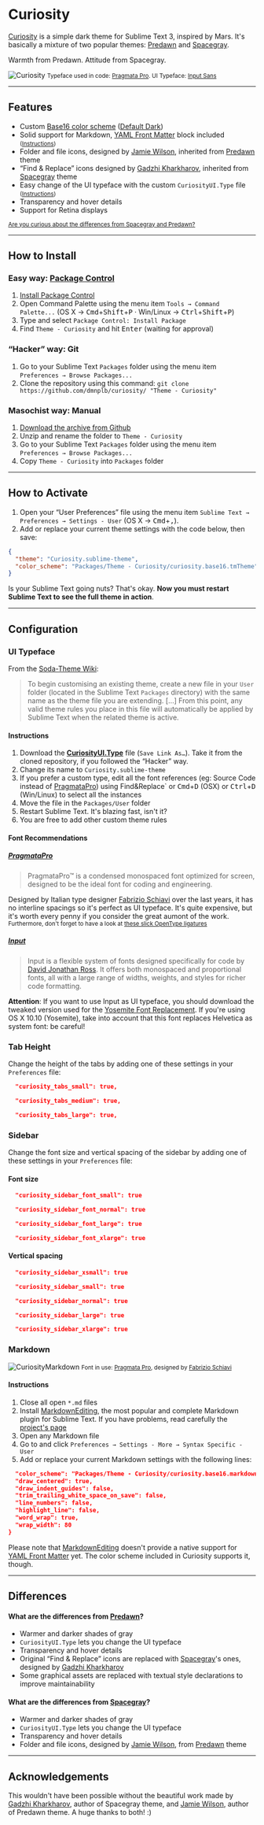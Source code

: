 # Curiosity

[Curiosity](https://sublime.wbond.net/packages/Curiosity) is a simple dark theme for Sublime Text 3, inspired by Mars. It's basically a mixture of two popular themes: [Predawn](https://github.com/jamiewilson/predawn) and [Spacegray](https://github.com/kkga/spacegray).

Warmth from Predawn. Attitude from Spacegray.

![Curiosity](screenshots/curiosity_theme.png)
<small>Typeface used in code: [Pragmata Pro](http://www.fsd.it/fonts/pragmatapro.htm). UI Typeface: [Input Sans](http://input.fontbureau.com)</small>

***

## Features

* Custom [Base16 color scheme](https://github.com/chriskempson/base16) ([Default Dark](http://chriskempson.github.io/base16/#default))
* Solid support for Markdown, [YAML Front Matter](http://jekyllrb.com/docs/frontmatter/) block included <small>([Instructions](#markdown-guide))</small>
* Folder and file icons, designed by [Jamie Wilson](http://jamiewilson.io), inherited from [Predawn](https://github.com/jamiewilson/predawn) theme
* “Find & Replace” icons designed by [Gadzhi Kharkharov](http://kkga.me), inherited from [Spacegray](https://github.com/kkga/spacegray) theme
* Easy change of the UI typeface with the custom `CuriosityUI.Type` file <small>([Instructions](#ui-typeface))</small>
* Transparency and hover details
* Support for Retina displays

<small>[Are you curious about the differences from Spacegray and Predawn?](#differences)</small>

***

## How to Install

### Easy way: [Package Control](https://packagecontrol.io)
1. [Install Package Control](https://packagecontrol.io/installation)
2. Open Command Palette using the menu item `Tools → Command Palette...` (OS X → <kbd>Cmd</kbd>+<kbd>Shift</kbd>+<kbd>P</kbd> · Win/Linux → <kbd>Ctrl</kbd>+<kbd>Shift</kbd>+<kbd>P</kbd>)
3. Type and select `Package Control: Install Package`
4. Find `Theme - Curiosity` and hit <kbd>Enter</kbd> (waiting for approval)

### “Hacker” way: Git
1. Go to your Sublime Text `Packages` folder using the menu item `Preferences → Browse Packages...`
2. Clone the repository using this command: `git clone https://github.com/dmnplb/curiosity/ "Theme - Curiosity"`

### Masochist way: Manual 
1. [Download the archive from Github](https://github.com/dmnplb/curiosity/archive/master.zip)
2. Unzip and rename the folder to `Theme - Curiosity`
3. Go to your Sublime Text `Packages` folder using the menu item `Preferences → Browse Packages...`
4. Copy `Theme - Curiosity` into `Packages` folder

***

## How to Activate
1. Open your “User Preferences” file using the menu item `Sublime Text → Preferences → Settings - User` (OS X → <kbd>Cmd</kbd>+<kbd>,</kbd>).
2. Add or replace your current theme settings with the code below, then save:

```json
{
  "theme": "Curiosity.sublime-theme",
  "color_scheme": "Packages/Theme - Curiosity/curiosity.base16.tmTheme"
}
```

Is your Sublime Text going nuts? That's okay. **Now you must restart Sublime Text to see the full theme in action**.

***

## Configuration

### <a name="ui-typeface"></a>UI Typeface

From the [Soda-Theme Wiki](https://github.com/buymeasoda/soda-theme/wiki/Theme-customisation):
> To begin customising an existing theme, create a new file in your `User` folder (located in the Sublime Text `Packages` directory) with the same name as the theme file you are extending. […] 
From this point, any valid theme rules you place in this file will automatically be applied by Sublime Text when the related theme is active.

#### Instructions
1. Download the **[CuriosityUI.Type](https://github.com/dmnplb/curiosity/blob/master/CuriosityUI.Type.sublime-theme)** file (`Save Link As…`). Take it from the cloned repository, if you followed the “Hacker” way.
2. Change its name to `Curiosity.sublime-theme`
3. If you prefer a custom type, edit all the font references (eg: Source Code instead of [PragmataPro](http://www.fsd.it/fonts/pragmatapro.htm)) using Find&Replace` or <kbd>Cmd</kbd>+<kbd>D</kbd> (OSX) or <kbd>Ctrl</kbd>+<kbd>D</kbd> (Win/Linux) to select all the instances
4. Move the file in the `Packages/User` folder
5. Restart Sublime Text. It's blazing fast, isn't it?
6. You are free to add other custom theme rules

#### Font Recommendations

##### [PragmataPro](http://www.fsd.it/fonts/pragmatapro.htm)
> PragmataPro™ is a condensed monospaced font optimized for screen, designed to be the ideal font for coding and engineering.

Designed by Italian type designer [Fabrizio Schiavi](http://www.fsd.it) over the last years, it has no interline spacings so it's perfect as UI typeface. It's quite expensive, but it's worth every penny if you consider the great aumont of the work. <small>Furthermore, don't forget to have a look at [these slick OpenType ligatures](http://www.fsd.it/fonts/pragmatapro/OpenType_features.png)</small>

##### [Input](http://input.fontbureau.com)
> Input is a flexible system of fonts designed specifically for code by [David Jonathan Ross](http://www.fontbureau.com/people/DavidJonathanRoss/). It offers both monospaced and proportional fonts, all with a large range of widths, weights, and styles for richer code formatting.

**Attention**: If you want to use Input as UI typeface, you should download the tweaked version used for the [Yosemite Font Replacement](http://input.fontbureau.com/systemfont/). If you're using OS X 10.10 (Yosemite), take into account that this font replaces Helvetica as system font: be careful!

### Tab Height

Change the height of the tabs by adding one of these settings in your `Preferences` file:
```json
  "curiosity_tabs_small": true,
```
```json
  "curiosity_tabs_medium": true,
```
```json
  "curiosity_tabs_large": true,
```

### Sidebar
Change the font size and vertical spacing of the sidebar by adding one of these settings in your `Preferences` file:

#### Font size

```json
  "curiosity_sidebar_font_small": true
```
```json
  "curiosity_sidebar_font_normal": true
```
```json
  "curiosity_sidebar_font_large": true
```
```json
  "curiosity_sidebar_font_xlarge": true
```

#### Vertical spacing

```json
  "curiosity_sidebar_xsmall": true
```
```json
  "curiosity_sidebar_small": true
```
```json
  "curiosity_sidebar_normal": true
```
```json
  "curiosity_sidebar_large": true
```
```json
  "curiosity_sidebar_xlarge": true
```

### <a name="markdown-guide"></a>Markdown

![CuriosityMarkdown](screenshots/curiosity_markdown.png)
<small>Font in use: [Pragmata Pro](http://www.fsd.it/fonts/pragmatapro.htm), designed by [Fabrizio Schiavi](http://www.fsd.it)</small>

#### Instructions
1. Close all open `*.md` files
2. Install [MarkdownEditing](https://github.com/SublimeText-Markdown/MarkdownEditing), the most popular and complete Markdown plugin for Sublime Text. If you have problems, read carefully the [project's page](https://github.com/SublimeText-Markdown/MarkdownEditing/blob/master/README.md)
3. Open any Markdown file
4. Go to and click `Preferences → Settings - More → Syntax Specific - User`
5. Add or replace your current Markdown settings with the following lines:

```json
  "color_scheme": "Packages/Theme - Curiosity/curiosity.base16.markdown.tmTheme",
  "draw_centered": true,
  "draw_indent_guides": false,
  "trim_trailing_white_space_on_save": false,
  "line_numbers": false,
  "highlight_line": false,
  "word_wrap": true,
  "wrap_width": 80
}
```

Please note that [MarkdownEditing](https://github.com/SublimeText-Markdown/MarkdownEditing) doesn't provide a native support for [YAML Front Matter](http://jekyllrb.com/docs/frontmatter/) yet. The color scheme included in Curiosity supports it, though.

***

## <a name="differences"></a>Differences

#### What are the differences from [Predawn](https://github.com/jamiewilson/predawn)?
* Warmer and darker shades of gray
* `CuriosityUI.Type` lets you change the UI typeface
* Transparency and hover details
* Original “Find & Replace” icons are replaced with [Spacegray](https://github.com/kkga/spacegray)'s ones, designed by [Gadzhi Kharkharov](http://kkga.me)
* Some graphical assets are replaced with textual style declarations to improve maintainability

#### What are the differences from [Spacegray](https://github.com/kkga/spacegray)?
* Warmer and darker shades of gray
* `CuriosityUI.Type` lets you change the UI typeface
* Transparency and hover details
* Folder and file icons, designed by [Jamie Wilson](http://jamiewilson.io), from [Predawn](https://github.com/jamiewilson/predawn) theme

***

## Acknowledgements
This wouldn't have been possible without the beautiful work made by [Gadzhi Kharkharov](http://kkga.me), author of Spacegray theme, and [Jamie Wilson](http://jamiewilson.io), author of Predawn theme. A huge thanks to both! :)